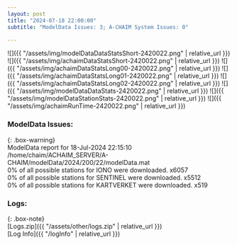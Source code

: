 ```yaml
---
layout: post
title: "2024-07-18 22:00:00"
subtitle: "ModelData Issues: 3; A-CHAIM System Issues: 0"

---
```


![]({{ "/assets/img/modelDataDataStatsShort-2420022.png" | relative_url }})
![]({{ "/assets/img/achaimDataStatsShort-2420022.png" | relative_url }})
![]({{ "/assets/img/achaimDataStatsLong00-2420022.png" | relative_url }})
![]({{ "/assets/img/achaimDataStatsLong01-2420022.png" | relative_url }})
![]({{ "/assets/img/achaimDataStatsLong02-2420022.png" | relative_url }})
![]({{ "/assets/img/modelDataDataStats-2420022.png" | relative_url }})
![]({{ "/assets/img/modelDataStationStats-2420022.png" | relative_url }})
![]({{ "/assets/img/achaimRunTime-2420022.png" | relative_url }})


### ModelData Issues:  
  
{: .box-warning}  
 ModelData report for 18-Jul-2024 22:15:10   
 /home/chaim/ACHAIM_SERVER/A-CHAIM/modelData/2024/200/22/modelData.mat   
 0% of all possible stations for IONO were downloaded. x6057   
 0% of all possible stations for SENTINEL were downloaded. x5512   
 0% of all possible stations for KARTVERKET were downloaded. x519   
  


### Logs:  
  
{: .box-note}  
[Logs.zip]({{ "/assets/other/logs.zip" | relative_url }})  
[Log Info]({{ "/logInfo" | relative_url }})  
